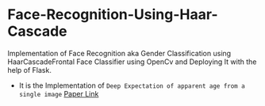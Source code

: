 # Face-Recognition-Using-Haar-Cascade
Implementation of Face Recognition aka Gender Classification using HaarCascadeFrontal Face Classifier using OpenCv and Deploying It with the help of Flask.

- It is the Implementation of `Deep Expectation of apparent age from a single image`  [Paper Link](https://data.vision.ee.ethz.ch/cvl/rrothe/imdb-wiki/) 
